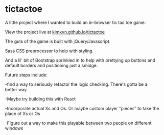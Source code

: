 # tictactoe
A little project where I wanted to build an in-browser tic tac toe game.

View the project live at [kimkvn.github.io/tictactoe](https://kimkvn.github.io/tictactoe/)

The guts of the game is built with jQuery/Javascript.

Sass CSS preprocessor to help with styling.

And a lil' bit of Bootstrap sprinkled in to help with prettying up buttons and default borders and positioning just a smidge.

Future steps include: 

-find a way to seriously refactor the logic checking. There's gotta be a better way. 

-Maybe try building this with React 

-Incorporate actual Xs and Os. Or maybe custom player "pieces" to take the place of Xs or Os 

-Figure out a way to make this playable between two people on different windows
